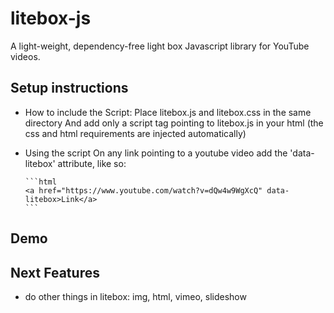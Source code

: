# litebox-js
A light-weight, dependency-free light box Javascript library for YouTube videos.

## Setup instructions
  * How to include the Script:
    Place litebox.js and litebox.css in the same directory
    And add only a script tag pointing to litebox.js in your html
    (the css and html requirements are injected automatically)
  * Using the script
    On any link pointing to a youtube video add the 'data-litebox' attribute, like so:
        
        ```html
        <a href="https://www.youtube.com/watch?v=dQw4w9WgXcQ" data-litebox>Link</a>
        ```
        
## Demo

## Next Features

* do other things in litebox: img, html, vimeo, slideshow
